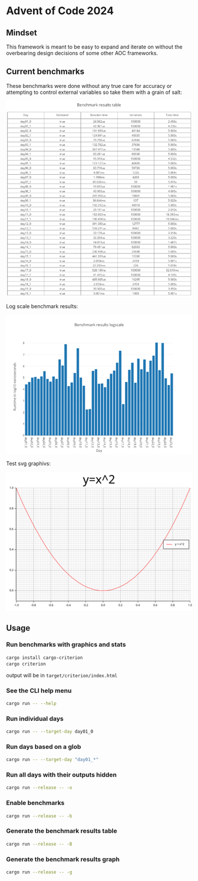 # Advent of Code 2024

## Mindset

This framework is meant to be easy to expand and iterate on without the overbearing design decisions of some other AOC frameworks.

## Current benchmarks

These benchmarks were done without any true care for accuracy or attempting to control external variables so take them with a grain of salt:

![](./media/benchmark-table.png)

Log scale benchmark results:

![](./media/benchmark-graph.png)

Test svg graphivs:

![](./media/test.svg)

## Usage
### Run benchmarks with graphics and stats
``` bash
cargo install cargo-criterion
cargo criterion
```
output will be in `target/criterion/index.html`

### See the CLI help menu
``` bash
cargo run -- --help
```

### Run individual days
``` bash
cargo run -- --target-day day01_0
```

### Run days based on a glob
``` bash
cargo run -- --target-day "day01_*"
```

### Run all days with their outputs hidden
``` bash
cargo run --release -- -o
```

### Enable benchmarks
``` bash
cargo run --release -- -b
```

### Generate the benchmark results table
``` bash
cargo run --release -- -B
```

### Generate the benchmark results graph
``` bash
cargo run --release -- -g
```
